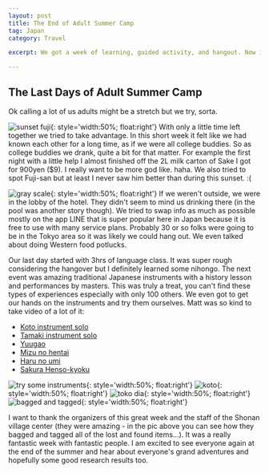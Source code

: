 ```yaml
---
layout: post
title: The End of Adult Summer Camp
tag: Japan
category: Travel

excerpt: We got a week of learning, guided activity, and hangout. Now it's off to work.

---
```


## The Last Days of Adult Summer Camp

Ok calling a lot of us adults might be a stretch but we try, sorta.

![sunset fuji](https://drive.google.com/uc?id=103XU6NY1TWbZz1vaaiyuG7jBJ_1iFzYGSQ){: style='width:50%; float:right'}
With only a little time left together we tried to take advantage. In this short week it felt like we had known each other for a long time, as if we were all college buddies. So as college buddies we drank, quite a bit for that matter. For example the first night with a little help I almost finished off the 2L milk carton of Sake I got for 900yen ($9). I really want to be more god like. haha. We also tried to spot Fuji-san but at least I never saw him better than during this sunset.  :(

![gray scale](https://drive.google.com/uc?id=1VsQK799zyBVE1oJ5UqBDgLTvoVVKXWsmmg){: style='width:50%; float:right'}
If we weren't outside, we were in the lobby of the hotel. They didn't seem to mind us drinking there (in the pool was another story though). We tried to swap info as much as possible mostly on the app LINE that is super popular here in Japan because it is free to use with many service plans. Probably 30 or so folks were going to be in the Tokyo area so it was likely we could hang out. We even talked about doing Western food potlucks.

Our last day started with 3hrs of language class. It was super rough considering the hangover but I definitely learned some nihongo. The next event was amazing traditional Japanese instruments with a history lesson and performances by masters. This was truly a treat, you can't find these types of experiences especially with only 100 others. We even got to get our hands on the instruments and try them ourselves. Matt was so kind to take video of a lot of it:

* [Koto instrument solo](https://youtu.be/mg69R95TnR0)
* [Tamaki instrument solo](https://youtu.be/4_i8SXep6LQ)
* [Yuugao](https://youtu.be/9TB4582ETvo)
* [Mizu no hentai](https://youtu.be/VhnU2ipWHPQ)
* [Haru no umi](https://youtu.be/ZX7Yh0eDtxE)
* [Sakura Henso-kyoku](https://youtu.be/IohmAbqfEF4)

![try some instruments](https://drive.google.com/uc?id=1AtLJP-WZgo7s9KS_k-EOurRJaDDjOTNaXQ){: style='width:50%; float:right'}
![koto](https://drive.google.com/uc?id=1ndAa1ijPlaizFDIMf-OrNn-SWycpBJ6Q2w){: style='width:50%; float:right'}
![toko dia](https://drive.google.com/uc?id=103fIlbfvtVQuCuuKNs678bfw-xtOY8zNrA){: style='width:50%; float:right'}
![bagged and tagged](https://drive.google.com/uc?id=1L0QLK_vzev1FUhsSb0lTObZcmFVuUOOh-Q){: style='width:50%; float:right'}

I want to thank the organizers of this great week and the staff of the Shonan village center (they were amazing - in the pic above you can see how they bagged and tagged all of the lost and found items...).
It was a really fantastic week with fantastic people. I am excited to see everyone again at the end of the summer and hear about everyone's grand adventures and hopefully some good research results too.
